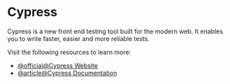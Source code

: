 # Cypress

Cypress is a new front end testing tool built for the modern web. It enables you to write faster, easier and more reliable tests.

Visit the following resources to learn more:

- [@official@Cypress Website](https://www.cypress.io/)
- [@article@Cypress Documentation](https://docs.cypress.io/)
